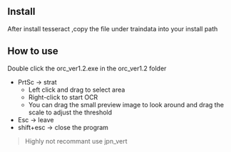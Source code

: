 ## Install
After install tesseract ,copy the file under traindata into your install path  

## How to use
Double click the orc_ver1.2.exe in the orc_ver1.2 folder  
* PrtSc -> strat  
  * Left click and drag to select area  
  * Right-click to start OCR  
  * You can drag the small preview image to look around and drag the scale to adjust the threshold  
* Esc -> leave  
* shift+esc -> close the program  

> Highly not recommant use jpn_vert